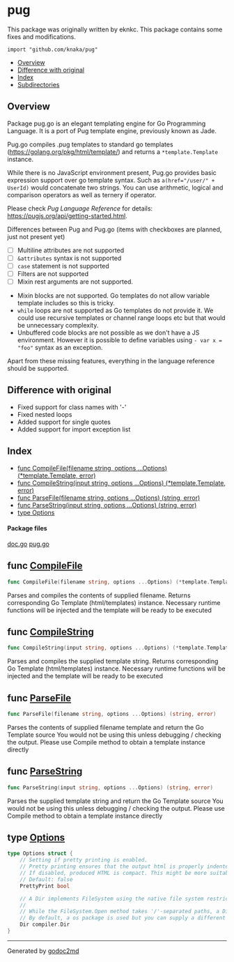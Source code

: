 

# pug
This package was originally written by eknkc. This package contains some fixes and modifications.

`import "github.com/knaka/pug"`

* [Overview](#pkg-overview)
* [Difference with original](#pkg-difference)
* [Index](#pkg-index)
* [Subdirectories](#pkg-subdirectories)

## <a name="pkg-overview">Overview</a>
Package pug.go is an elegant templating engine for Go Programming Language.
It is a port of Pug template engine, previously known as Jade.

Pug.go compiles .pug templates to standard go templates (<a href="https://golang.org/pkg/html/template/">https://golang.org/pkg/html/template/</a>) and returns a `*template.Template` instance.

While there is no JavaScript environment present, Pug.go provides basic expression support over go template syntax. Such as `a(href="/user/" + UserId)` would concatenate two strings. You can use arithmetic, logical and comparison operators as well as ternery if operator.

Please check *Pug Language Reference* for details: <a href="https://pugjs.org/api/getting-started.html">https://pugjs.org/api/getting-started.html</a>.

Differences between Pug and Pug.go (items with checkboxes are planned, just not present yet)

- [ ] Multiline attributes are not supported
- [ ] `&attributes` syntax is not supported
- [ ] `case` statement is not supported
- [ ] Filters are not supported
- [ ] Mixin rest arguments are not supported.
- Mixin blocks are not supported. Go templates do not allow variable template includes so this is tricky.
- `while` loops are not supported as Go templates do not provide it. We could use recursive templates or channel range loops etc but that would be unnecessary complexity.
- Unbuffered code blocks are not possible as we don't have a JS environment. However it is possible to define variables using `- var x = "foo"` syntax as an exception.

Apart from these missing features, everything in the language reference should be supported.


## <a name="pkg-difference">Difference with original</a>

- Fixed support for class names with '-'
- Fixed nested loops
- Added support for single quotes
- Added support for import exception list

## <a name="pkg-index">Index</a>
* [func CompileFile(filename string, options ...Options) (*template.Template, error)](#CompileFile)
* [func CompileString(input string, options ...Options) (*template.Template, error)](#CompileString)
* [func ParseFile(filename string, options ...Options) (string, error)](#ParseFile)
* [func ParseString(input string, options ...Options) (string, error)](#ParseString)
* [type Options](#Options)


#### <a name="pkg-files">Package files</a>
[doc.go](/src/github.com/eknkc/pug/doc.go) [pug.go](/src/github.com/eknkc/pug/pug.go) 





## <a name="CompileFile">func</a> [CompileFile](/src/target/pug.go?s=1524:1605#L52)
``` go
func CompileFile(filename string, options ...Options) (*template.Template, error)
```
Parses and compiles the contents of supplied filename. Returns corresponding Go Template (html/templates) instance.
Necessary runtime functions will be injected and the template will be ready to be executed



## <a name="CompileString">func</a> [CompileString](/src/target/pug.go?s=2010:2090#L63)
``` go
func CompileString(input string, options ...Options) (*template.Template, error)
```
Parses and compiles the supplied template string. Returns corresponding Go Template (html/templates) instance.
Necessary runtime functions will be injected and the template will be ready to be executed



## <a name="ParseFile">func</a> [ParseFile](/src/target/pug.go?s=2509:2576#L74)
``` go
func ParseFile(filename string, options ...Options) (string, error)
```
Parses the contents of supplied filename template and return the Go Template source You would not be using this unless debugging / checking the output.
Please use Compile method to obtain a template instance directly



## <a name="ParseString">func</a> [ParseString](/src/target/pug.go?s=2865:2931#L80)
``` go
func ParseString(input string, options ...Options) (string, error)
```
Parses the supplied template string and return the Go Template source You would not be using this unless debugging / checking the output.
Please use Compile method to obtain a template instance directly




## <a name="Options">type</a> [Options](/src/target/pug.go?s=108:838#L10)
``` go
type Options struct {
    // Setting if pretty printing is enabled.
    // Pretty printing ensures that the output html is properly indented and in human readable form.
    // If disabled, produced HTML is compact. This might be more suitable in production environments.
    // Default: false
    PrettyPrint bool

    // A Dir implements FileSystem using the native file system restricted to a specific directory tree.
    //
    // While the FileSystem.Open method takes '/'-separated paths, a Dir's string value is a filename on the native file system, not a URL, so it is separated by filepath.Separator, which isn't necessarily '/'.
    // By default, a os package is used but you can supply a different filesystem using this option
    Dir compiler.Dir
}
```













- - -
Generated by [godoc2md](http://godoc.org/github.com/davecheney/godoc2md)
